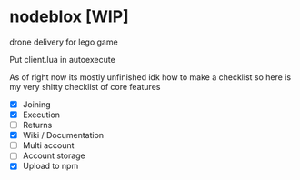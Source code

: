 # nodeblox [WIP]
drone delivery for lego game

Put client.lua in autoexecute

As of right now its mostly unfinished idk how to make a checklist so here is my very shitty checklist of core features

- [x] Joining
- [X] Execution
- [ ] Returns
- [X] Wiki / Documentation
- [ ] Multi account
- [ ] Account storage
- [X] Upload to npm
